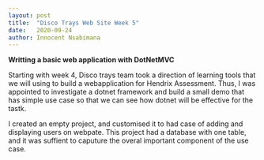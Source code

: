 ```yaml
---
layout: post
title:  "Disco Trays Web Site Week 5"
date:   2020-09-24
author: Innocent Nsabimana
---
```



**Writting a basic web application with DotNetMVC**

Starting with week 4, Disco trays team took a direction of learning tools that we will using to build a webapplication for Hendrix Assessment. Thus, I was appointed to investigate a dotnet framework and build a small demo that has simple use case so that we can see how dotnet will be effective for the tastk. 

I created an empty project, and customised it to had case of adding and displaying users on webpate. This project had a database with one table, and it was suffient to caputure the overal important component of the use case. 



